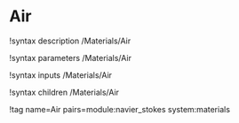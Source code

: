 # Air

!syntax description /Materials/Air

!syntax parameters /Materials/Air

!syntax inputs /Materials/Air

!syntax children /Materials/Air

!tag name=Air pairs=module:navier_stokes system:materials
